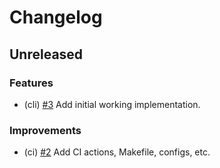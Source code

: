 <!--
This changelog was created using the `clu` binary
(https://github.com/MalteHerrmann/changelog-utils).
-->
# Changelog

## Unreleased

### Features

- (cli) [#3](https://github.com/noble-assets/orbgen/pull/3) Add initial working implementation.

### Improvements

- (ci) [#2](https://github.com/noble-assets/orbgen/pull/2) Add CI actions, Makefile, configs, etc.
